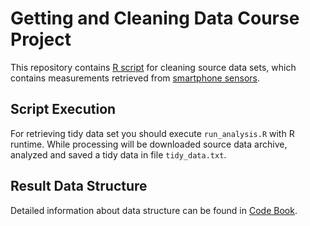 # Getting and Cleaning Data Course Project

This repository contains [R script](run_analysis.R) for cleaning source data sets, which contains measurements retrieved from [smartphone sensors](https://archive.ics.uci.edu/ml/datasets/Human+Activity+Recognition+Using+Smartphones).

## Script Execution
For retrieving tidy data set you should execute `run_analysis.R` with R runtime.
While processing will be downloaded source data archive, analyzed and saved a tidy data in file `tidy_data.txt`.

## Result Data Structure 
Detailed information about data structure can be found in [Code Book](CodeBook.md).
